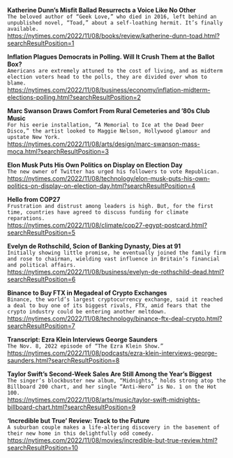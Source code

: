 **Katherine Dunn’s Misfit Ballad Resurrects a Voice Like No Other**\
`The beloved author of “Geek Love,” who died in 2016, left behind an unpublished novel, “Toad,” about a self-loathing hermit. It’s finally available.`\
https://nytimes.com/2022/11/08/books/review/katherine-dunn-toad.html?searchResultPosition=1

**Inflation Plagues Democrats in Polling. Will It Crush Them at the Ballot Box?**\
`Americans are extremely attuned to the cost of living, and as midterm election voters head to the polls, they are divided over whom to blame.`\
https://nytimes.com/2022/11/08/business/economy/inflation-midterm-elections-polling.html?searchResultPosition=2

**Marc Swanson Draws Comfort From Rural Cemeteries and ’80s Club Music**\
`For his eerie installation, “A Memorial to Ice at the Dead Deer Disco,” the artist looked to Maggie Nelson, Hollywood glamour and upstate New York.`\
https://nytimes.com/2022/11/08/arts/design/marc-swanson-mass-moca.html?searchResultPosition=3

**Elon Musk Puts His Own Politics on Display on Election Day**\
`The new owner of Twitter has urged his followers to vote Republican.`\
https://nytimes.com/2022/11/08/technology/elon-musk-puts-his-own-politics-on-display-on-election-day.html?searchResultPosition=4

**Hello from COP27**\
`Frustration and distrust among leaders is high. But, for the first time, countries have agreed to discuss funding for climate reparations.`\
https://nytimes.com/2022/11/08/climate/cop27-egypt-postcard.html?searchResultPosition=5

**Evelyn de Rothschild, Scion of Banking Dynasty, Dies at 91**\
`Initially showing little promise, he eventually joined the family firm and rose to chairman, wielding vast influence in Britain’s financial and political affairs.`\
https://nytimes.com/2022/11/08/business/evelyn-de-rothschild-dead.html?searchResultPosition=6

**Binance to Buy FTX in Megadeal of Crypto Exchanges**\
`Binance, the world’s largest cryptocurrency exchange, said it reached a deal to buy one of its biggest rivals, FTX, amid fears that the crypto industry could be entering another meltdown.`\
https://nytimes.com/2022/11/08/technology/binance-ftx-deal-crypto.html?searchResultPosition=7

**Transcript: Ezra Klein Interviews George Saunders**\
`The Nov. 8, 2022 episode of “The Ezra Klein Show.”`\
https://nytimes.com/2022/11/08/podcasts/ezra-klein-interviews-george-saunders.html?searchResultPosition=8

**Taylor Swift’s Second-Week Sales Are Still Among the Year’s Biggest**\
`The singer’s blockbuster new album, “Midnights,” holds strong atop the Billboard 200 chart, and her single “Anti-Hero” is No. 1 on the Hot 100.`\
https://nytimes.com/2022/11/08/arts/music/taylor-swift-midnights-billboard-chart.html?searchResultPosition=9

**‘Incredible but True’ Review: Track to the Future**\
`A suburban couple makes a life-altering discovery in the basement of their new home in this delightfully odd comedy.`\
https://nytimes.com/2022/11/08/movies/incredible-but-true-review.html?searchResultPosition=10

